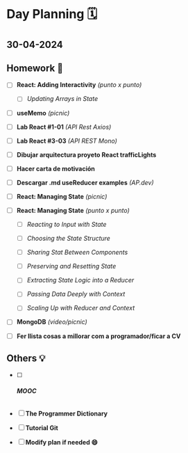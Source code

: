 # Day Planning :spiral_calendar:

## 30-04-2024

## Homework :pencil:

- [ ] **React: Adding Interactivity** *(punto x punto)*
  
  - [ ] *Updating Arrays in State*

- [ ] **useMemo** *(picnic)*

- [ ] **Lab React #1-01** *(API Rest Axios)*

- [ ] **Lab React #3-03** *(API REST Mono)*

- [ ] **Dibujar arquitectura proyeto React trafficLights**

- [ ] **Hacer carta de motivación**

- [ ] **Descargar .md useReducer examples** *(AP.dev)*

- [ ] **React: Managing State** *(picnic)*

- [ ] **React: Managing State** *(punto x punto)*
  
  - [ ] *Reacting to Input with State*
  
  - [ ] *Choosing the State Structure*
  
  - [ ] *Sharing Stat Between Components*
  
  - [ ] *Preserving and Resetting State*
  
  - [ ] *Extracting State Logic into a Reducer*
  
  - [ ] *Passing Data Deeply with Context*
  
  - [ ] *Scaling Up with Reducer and Context*

- [ ] **MongoDB** *(video/picnic)*

- [ ] **Fer llista cosas a millorar com a programador/ficar a CV**

## Others :bulb:

- [ ] ###### **MOOC**

- [ ] **The Programmer Dictionary**

- [ ] **Tutorial Git**

- [ ] **Modify plan if needed :smile:**
